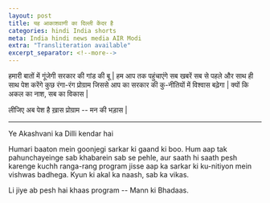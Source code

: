 ```yaml
---
layout: post
title: यह आकाशवाणी का दिल्ली केंदर है 
categories: hindi India shorts
meta: India hindi news media AIR Modi
extra: "Transliteration available"
excerpt_separator: <!--more-->
---
```


<p> हमारी बातों में गूंजेगी सरकार की गांड की बू | हम आप तक पहुंचाएंगे सब खबरें सब से पहले और साथ ही साथ पेश करेंगे कुछ रंगा-रंग प्रोग्राम जिससे आप का सरकार की कु-नीतियों में विश्वास बढ़ेगा | क्यों कि अकल का नाश, सब का विकास | </p>

<p> लीजिए अब पेश है ख़ास प्रोग्राम -- मन की भड़ास | </p>

<!--more-->

<hr>

Ye Akashvani ka Dilli kendar hai 

Humari baaton mein goonjegi sarkar ki gaand ki boo. Hum aap tak pahunchayeinge sab khabarein sab se pehle, aur saath hi saath pesh karenge kuchh ranga-rang program jisse aap ka sarkar ki ku-nitiyon mein vishwas badhega. Kyun ki akal ka naash, sab ka vikas.

Li jiye ab pesh hai khaas program -- Mann ki Bhadaas.

